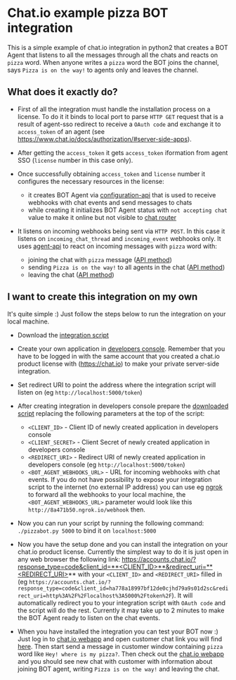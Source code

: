 # Chat.io example pizza BOT integration

This is a simple example of chat.io integration in python2 that creates a BOT Agent that listens to all the messages through all the chats and reacts on `pizza` word. When anyone writes a `pizza` word the BOT joins the channel, says `Pizza is on the way!` to agents only and leaves the channel.

## What does it exactly do?

* First of all the integration must handle the installation process on a license. To do it it binds to local port to parse `HTTP GET` request that is a result of agent-sso redirect to receive a `OAuth code` and exchange it to `access_token` of an agent (see https://www.chat.io/docs/authorization/#server-side-apps).

* After getting the `access_token` it gets `access_token` iformation from agent SSO (`license` number in this case only).

* Once successfully obtaining `access_token` and `license` number it configures the necessary resources in the license:
  * it creates BOT Agent via [configuration-api](https://www.chat.io/docs/configuration-api/api-reference/v0.3/#bot-agent) that is used to receive webhooks with chat events and send messages to chats
  * while creating it initializes BOT Agent status with `not accepting chat` value to make it online but not visible to [chat router](https://www.chat.io/docs/apis-overview/#automatic-routing)

* It listens on incoming webhooks being sent via `HTTP POST`. In this case it listens on `incoming_chat_thread` and `incoming_event` webhooks only. It uses [agent-api](https://www.chat.io/docs/agent-api/) to react on incoming messages with `pizza` word with:
  * joining the chat with `pizza` message ([API method](https://www.chat.io/docs/agent-api/api-reference/v0.3/#join-chat))
  * sending `Pizza is on the way!` to all agents in the chat ([API method](https://www.chat.io/docs/agent-api/api-reference/v0.3/#send-event))
  * leaving the chat ([API method](https://www.chat.io/docs/agent-api/api-reference/v0.3/#remove-from-chat))

## I want to create this integration on my own

It's quite simple :) Just follow the steps below to run the integration on your local machine.

* Download the [integration script](./pizzabot.py)

* Create your own application in [developers console](https://console.chat.io). Remember that you have to be logged in with the same account that you created a chat.io product license with (https://chat.io) to make your private server-side integration.

* Set redirect URI to point the address where the integration script will listen on (eg `http://localhost:5000/token`)

* After creating integration in developers console prepare the [downloaded script](./pizzabot.py) replacing the following parameters at the top of the script:
  * `<CLIENT_ID>` - Client ID of newly created application in developers console
  * `<CLIENT_SECRET>` - Client Secret of newly created application in developers console
  * `<REDIRECT_URI>` - Redirect URI of newly created application in developers console (eg `http://localhost:5000/token`)
  * `<BOT_AGENT_WEBHOOKS_URL>` - URL for incoming webhooks with chat events. If you do not have possibility to expose your integration script to the internet (no external IP address) you can use eg [ngrok](https://dashboard.ngrok.com/user/signup) to forward all the webhooks to your local machine, the `<BOT_AGENT_WEBHOOKS_URL>` parameter would look like this `http://8a471b50.ngrok.io/webhook` then.

* Now you can run your script by running the following command: `./pizzabot.py 5000` to bind it on `localhost:5000`

* Now you have the setup done and you can install the integration on your chat.io product license. Currently the simplest way to do it is just open in any web browser the following link: https://accounts.chat.io/?response_type=code&client_id=**<CLIENT_ID>**&redirect_uri=**<REDIRECT_URI>** with your `<CLIENT_ID>` and `<REDIRECT_URI>` filled in (eg `https://accounts.chat.io/?response_type=code&client_id=ha778a18997bf12de0cjhd79a9s01d2sc&redirect_uri=http%3A%2F%2Flocalhost%3A5000%2Ftoken%2F`). It will automatically redirect you to your integration script with `OAuth code` and the script will do the rest. Currently it may take up to 2 minutes to make the BOT Agent ready to listen on the chat events.

* When you have installed the integration you can test your BOT now :) Just log in to [chat.io webapp](https://app.chat.io) and open customer chat link you will find [here](https://app.chat.io/settings/channel-direct-link). Then start send a message in customer window containing `pizza` word like `Hey! where is my pizza?`. Then check out the [chat.io webapp](https://app.chat.io) and you should see new chat with customer with information about joining BOT agent, writing `Pizza is on the way!` and leaving the chat.

